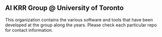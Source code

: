 ##  AI KRR Group @ University of Toronto

This organization contains the various software and tools that have been developed at the group along the years. Please check each particular repo for contact information.
